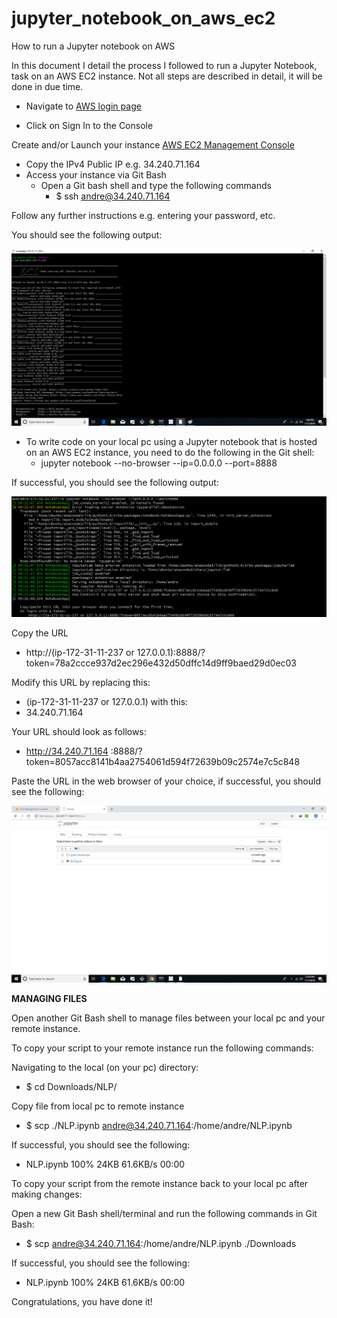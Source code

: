 # jupyter_notebook_on_aws_ec2
How to run a Jupyter notebook on AWS

In this document I detail the process I followed to run a Jupyter Notebook, task on an AWS EC2 instance.  Not all steps are described in detail, it will be done in due time.

  - Navigate to [AWS login page](https://aws.amazon.com/)

 
 - Click on Sign In to the Console


Create and/or Launch your instance [AWS EC2 Management Console](https://docs.aws.amazon.com/efs/latest/ug/gs-step-one-create-ec2-resources.html)



  - Copy the IPv4 Public IP
    e.g. 34.240.71.164
  - Access your instance via Git Bash
    - Open a Git bash shell and type the following commands
         - $ ssh andre@34.240.71.164

Follow any further instructions e.g. entering your password, etc.

You should see the following output:

![Successful accessing of AWS EC2 instance](Github/aws_ec2_instance_success.png)

  - To write code on your local pc using a Jupyter notebook that is hosted on an AWS EC2 instance, you need to do the following in the Git shell:
    - jupyter notebook --no-browser --ip=0.0.0.0 --port=8888

If successful, you should see the following output:

![Get URL to open Jupyter notebook in local web browser](Github/jupyter_notebook_url.png)


Copy the URL
  - http://(ip-172-31-11-237 or 127.0.0.1):8888/?token=78a2ccce937d2ec296e432d50dffc14d9ff9baed29d0ec03

Modify this URL by replacing this:
  - (ip-172-31-11-237 or 127.0.0.1) with this:
  - 34.240.71.164 

Your URL should look as follows:
  - http://34.240.71.164 :8888/?token=8057acc8141b4aa2754061d594f72639b09c2574e7c5c848

Paste the URL in the web browser of your choice, if successful, you should see the following:

![Jupyter notebook successfully running on AWS EC2](Github/jupyter_notebook_on_aws.jpg)


**MANAGING FILES** 

Open another Git Bash shell to manage files between your local pc and your remote instance.

To copy your script to your remote instance run the following commands:

Navigating to the local (on your pc) directory:
  - $ cd Downloads/NLP/

Copy file from local pc to remote instance
  - $ scp ./NLP.ipynb andre@34.240.71.164:/home/andre/NLP.ipynb

If successful, you should see the following:
  - NLP.ipynb                                     100%   24KB  61.6KB/s   00:00

To copy your script from the remote instance back to your local pc after making changes:

Open a new Git Bash shell/terminal and run the following commands in Git Bash:
  - $ scp andre@34.240.71.164:/home/andre/NLP.ipynb ./Downloads

If successful, you should see the following:
  - NLP.ipynb                                     100%   24KB  61.6KB/s   00:00
  
Congratulations, you have done it!
